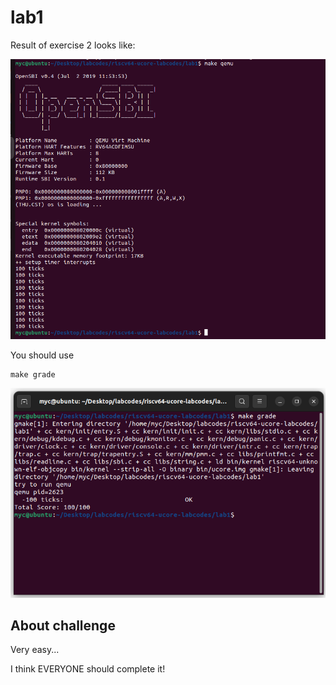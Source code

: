 # lab1

Result of exercise 2 looks like:

![lab1-result](./lab1-result.png)

You should use
```
make grade
```

![lab1.png](./lab1.png)

## About challenge
Very easy...

I think EVERYONE should complete it!
